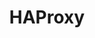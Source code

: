 ---
draft: false
title: HAProxy
content:
  id: haproxy
  name: HAProxy
  logo: /images/development/dev-ops/haproxy/logo.png
  website: https://www.haproxy.org/
  iframe_website: /website-iframe/development/dev-ops/haproxy
  dashboardImage: /images/development/dev-ops/haproxy/screenshot-1.png
  short_description: The Reliable, High Performance TCP/HTTP Load Balancer
  description: "HAProxy is a free, very fast and reliable reverse-proxy offering high availability, load balancing, and proxying for TCP and HTTP-based applications. It is particularly suited for very high traffic web sites and powers a significant portion of the world's most visited ones. Over the years it has become the de-facto standard opensource load balancer."
  features:
    - title: Load Balancing
      description: Load balance your services at any scale and in any environment with our feature-rich application delivery controllers.
    - title: High Availability
      description: Deliver optimal user experiences regardless of volume of visitors, number of hits, or complexity of request.
    - title: Application Acceleration
      description: High performance SSL offloading, advanced timings, high performance lookup maps, HTTP compression, device detection and HTTP routing.
    - title: Administration
      description: Utilize HAProxy’s RESTful Data Plane API and Runtime API to manipulate your load balancer’s configuration or to drain traffic. Make changes dynamically without risking impact to other services.
  screenshots:
    - /images/development/dev-ops/haproxy/screenshot-1.png
    - /images/development/dev-ops/haproxy/screenshot-2.png
---